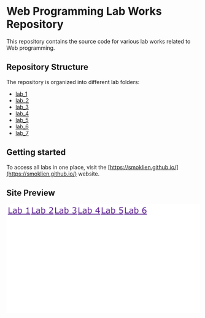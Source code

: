 # Web Programming Lab Works Repository

This repository contains the source code for various lab works related to Web programming.

## Repository Structure

The repository is organized into different lab folders:
- [lab_1](lab_1/)
- [lab_2](lab_2/)
- [lab_3](lab_3/)
- [lab_4](lab_4/)
- [lab_5](lab_5/)
- [lab_6](lab_6/)
- [lab_7](lab_7/)

## Getting started

To access all labs in one place, visit the [https://smoklien.github.io/](https://smoklien.github.io/) website.

## Site Preview

![Site Preview](./index_preview.png)
